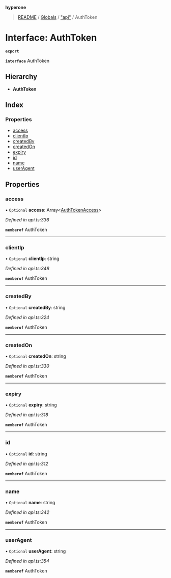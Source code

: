 **hyperone**

> [README](../README.md) / [Globals](../globals.md) / ["api"](../modules/_api_.md) / AuthToken

# Interface: AuthToken

**`export`** 

**`interface`** AuthToken

## Hierarchy

* **AuthToken**

## Index

### Properties

* [access](_api_.authtoken.md#access)
* [clientIp](_api_.authtoken.md#clientip)
* [createdBy](_api_.authtoken.md#createdby)
* [createdOn](_api_.authtoken.md#createdon)
* [expiry](_api_.authtoken.md#expiry)
* [id](_api_.authtoken.md#id)
* [name](_api_.authtoken.md#name)
* [userAgent](_api_.authtoken.md#useragent)

## Properties

### access

• `Optional` **access**: Array\<[AuthTokenAccess](_api_.authtokenaccess.md)>

*Defined in api.ts:336*

**`memberof`** AuthToken

___

### clientIp

• `Optional` **clientIp**: string

*Defined in api.ts:348*

**`memberof`** AuthToken

___

### createdBy

• `Optional` **createdBy**: string

*Defined in api.ts:324*

**`memberof`** AuthToken

___

### createdOn

• `Optional` **createdOn**: string

*Defined in api.ts:330*

**`memberof`** AuthToken

___

### expiry

• `Optional` **expiry**: string

*Defined in api.ts:318*

**`memberof`** AuthToken

___

### id

• `Optional` **id**: string

*Defined in api.ts:312*

**`memberof`** AuthToken

___

### name

• `Optional` **name**: string

*Defined in api.ts:342*

**`memberof`** AuthToken

___

### userAgent

• `Optional` **userAgent**: string

*Defined in api.ts:354*

**`memberof`** AuthToken
